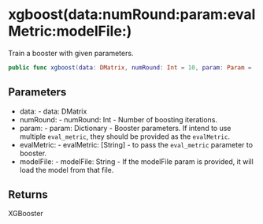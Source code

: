 # xgboost(data:numRound:param:evalMetric:modelFile:)

Train a booster with given parameters.

``` swift
public func xgboost(data: DMatrix, numRound: Int = 10, param: Param = [:], evalMetric: [String] = [], modelFile: String? = nil) throws -> XGBooster
```

## Parameters

  - data: - data: DMatrix
  - numRound: - numRound: Int - Number of boosting iterations.
  - param: - param: Dictionary - Booster parameters. If intend to use multiple `eval_metric`, they should be provided as the `evalMetric`.
  - evalMetric: - evalMetric: \[String\] - to pass the `eval_metric` parameter to booster.
  - modelFile: - modelFile: String - If the modelFile param is provided, it will load the model from that file.

## Returns

XGBooster
